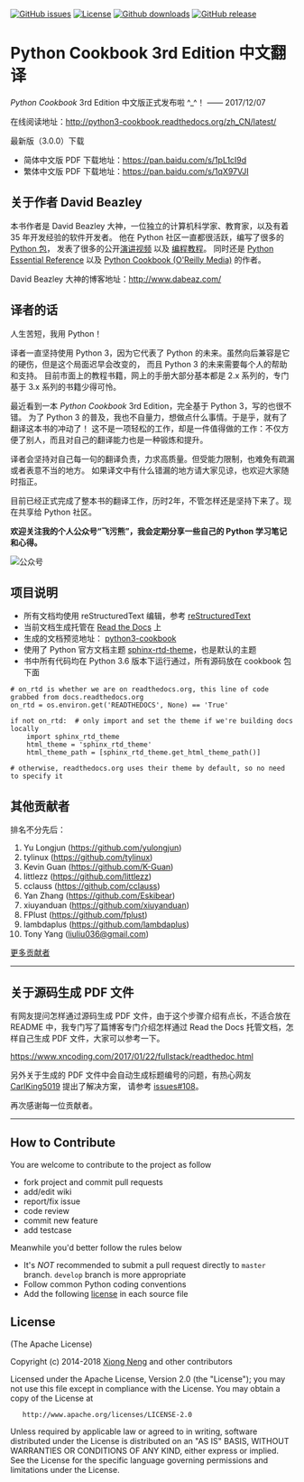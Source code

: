 [![GitHub issues](https://img.shields.io/github/issues/yidao620c/python3-cookbook.svg)](https://github.com/yidao620c/python3-cookbook/issues)
[![License][licensesvg]][license]
[![Github downloads](https://img.shields.io/github/downloads/yidao620c/python3-cookbook/total.svg)](https://github.com/yidao620c/python3-cookbook/releases/latest)
[![GitHub release](https://img.shields.io/github/release/yidao620c/python3-cookbook.svg)](https://github.com/yidao620c/python3-cookbook/releases)

# Python Cookbook 3rd Edition 中文翻译 

_Python Cookbook_ 3rd Edition 中文版正式发布啦 ^_^！ —— 2017/12/07

在线阅读地址：<http://python3-cookbook.readthedocs.org/zh_CN/latest/>

最新版（3.0.0）下载

* 简体中文版 PDF 下载地址：<https://pan.baidu.com/s/1pL1cI9d>
* 繁体中文版 PDF 下载地址：<https://pan.baidu.com/s/1qX97VJI>

## 关于作者 David Beazley

本书作者是 David Beazley 大神，一位独立的计算机科学家、教育家，以及有着 35 年开发经验的软件开发者。
他在 Python 社区一直都很活跃，编写了很多的 [Python 包](http://www.dabeaz.com/software.html)，
发表了很多的公开[演讲视频](http://www.dabeaz.com/talks.html) 以及 
[编程教程](http://www.dabeaz.com/tutorials.html)。
同时还是 [Python Essential Reference](http://www.dabeaz.com/per.html) 以及 
[ Python Cookbook (O'Reilly Media)](http://www.dabeaz.com/cookbook.html) 的作者。

David Beazley 大神的博客地址：<http://www.dabeaz.com/>

## 译者的话

人生苦短，我用 Python！

译者一直坚持使用 Python 3，因为它代表了 Python 的未来。虽然向后兼容是它的硬伤，但是这个局面迟早会改变的，
而且 Python 3 的未来需要每个人的帮助和支持。
目前市面上的教程书籍，网上的手册大部分基本都是 2.x 系列的，专门基于 3.x 系列的书籍少得可怜。

最近看到一本 _Python Cookbook_ 3rd Edition，完全基于 Python 3，写的也很不错。
为了 Python 3 的普及，我也不自量力，想做点什么事情。于是乎，就有了翻译这本书的冲动了！
这不是一项轻松的工作，却是一件值得做的工作：不仅方便了别人，而且对自己的翻译能力也是一种锻炼和提升。

译者会坚持对自己每一句的翻译负责，力求高质量。但受能力限制，也难免有疏漏或者表意不当的地方。
如果译文中有什么错漏的地方请大家见谅，也欢迎大家随时指正。

目前已经正式完成了整本书的翻译工作，历时2年，不管怎样还是坚持下来了。现在共享给 Python 社区。

**欢迎关注我的个人公众号“飞污熊”，我会定期分享一些自己的 Python 学习笔记和心得。**

![公众号](https://github.com/yidao620c/python3-cookbook/raw/master/exts/wuxiong.jpg)


## 项目说明

* 所有文档均使用 reStructuredText 编辑，参考 [reStructuredText](http://docutils.sourceforge.net/docs/user/rst/quickref.html)
* 当前文档生成托管在 [Read the Docs](https://readthedocs.org/) 上
* 生成的文档预览地址： [python3-cookbook](http://python3-cookbook.readthedocs.org/zh_CN/latest/)
* 使用了 Python 官方文档主题 [sphinx-rtd-theme](https://github.com/snide/sphinx_rtd_theme)，也是默认的主题
* 书中所有代码均在 Python 3.6 版本下运行通过，所有源码放在 cookbook 包下面

```
# on_rtd is whether we are on readthedocs.org, this line of code grabbed from docs.readthedocs.org
on_rtd = os.environ.get('READTHEDOCS', None) == 'True'

if not on_rtd:  # only import and set the theme if we're building docs locally
    import sphinx_rtd_theme
    html_theme = 'sphinx_rtd_theme'
    html_theme_path = [sphinx_rtd_theme.get_html_theme_path()]

# otherwise, readthedocs.org uses their theme by default, so no need to specify it
```

## 其他贡献者

排名不分先后：

1. Yu Longjun (https://github.com/yulongjun)
1. tylinux (https://github.com/tylinux)
1. Kevin Guan (https://github.com/K-Guan)
1. littlezz (https://github.com/littlezz)
1. cclauss (https://github.com/cclauss)
1. Yan Zhang (https://github.com/Eskibear)
1. xiuyanduan (https://github.com/xiuyanduan)
1. FPlust (https://github.com/fplust)
1. lambdaplus (https://github.com/lambdaplus)
1. Tony Yang (liuliu036@gmail.com)

[更多贡献者](https://github.com/yidao620c/python3-cookbook/graphs/contributors)

-----------------------------------------------------

## 关于源码生成 PDF 文件

有网友提问怎样通过源码生成 PDF 文件，由于这个步骤介绍有点长，不适合放在 README 中，我专门写了篇博客专门介绍怎样通过 Read the Docs 托管文档，怎样自己生成 PDF 文件，大家可以参考一下。

<https://www.xncoding.com/2017/01/22/fullstack/readthedoc.html>

另外关于生成的 PDF 文件中会自动生成标题编号的问题，有热心网友 [CarlKing5019](https://github.com/CarlKing5019) 提出了解决方案，
请参考 [issues#108](https://github.com/yidao620c/python3-cookbook/issues/108)。

再次感谢每一位贡献者。

-----------------------------------------------------

## How to Contribute

You are welcome to contribute to the project as follow

* fork project and commit pull requests
* add/edit wiki
* report/fix issue
* code review
* commit new feature
* add testcase

Meanwhile you'd better follow the rules below

* It's *NOT* recommended to submit a pull request directly to `master` branch. `develop` branch is more appropriate
* Follow common Python coding conventions
* Add the following [license] in each source file

## License

(The Apache License)

Copyright (c) 2014-2018 [Xiong Neng](<https://www.xncoding.com/>) and other contributors

Licensed under the Apache License, Version 2.0 (the "License"); 
you may not use this file except in compliance with the License. You may obtain a copy of the License at

       http://www.apache.org/licenses/LICENSE-2.0

Unless required by applicable law or agreed to in writing, 
software distributed under the License is distributed on an "AS IS" BASIS, 
WITHOUT WARRANTIES OR CONDITIONS OF ANY KIND, either express or implied. 
See the License for the specific language governing permissions and limitations under the License.


[licensesvg]: https://img.shields.io/hexpm/l/plug.svg
[license]: http://www.apache.org/licenses/LICENSE-2.0
